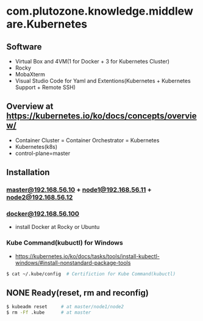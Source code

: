 # com.plutozone.knowledge.middleware.Kubernetes


## Software
- Virtual Box and 4VM(1 for Docker + 3 for Kubernetes Cluster)
- Rocky
- MobaXterm
- Visual Studio Code for Yaml and Extentions(Kubernetes + Kubernetes Support + Remote SSH)


## Overview at https://kubernetes.io/ko/docs/concepts/overview/
- Container Cluster = Container Orchestrator = Kubernetes
- Kubernetes(k8s)
- control-plane=master


## Installation
### master@192.168.56.10 + node1@192.168.56.11 + node2@192.168.56.12

### docker@192.168.56.100
- install Docker at Rocky or Ubuntu

### Kube Command(kubuctl) for Windows
- https://kubernetes.io/ko/docs/tasks/tools/install-kubectl-windows/#install-nonstandard-package-tools
```bash
$ cat ~/.kube/config  # Certifiction for Kube Command(kubuctl)
```


## NONE Ready(reset, rm and reconfig)
```bash
$ kubeadm reset		# at master/node1/node2
$ rm -Ff .kube		# at master
```
